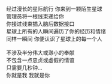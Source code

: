 经过漫长的星际航行 你来到一颗陌生星球<br />
管理员将一根线束递给你<br />
你接过线束插入脑后数据接口<br />
星球上所有的人瞬间遍历了你的经历和情绪<br />
同样一瞬间 你便认识了星球上的每一个人<br /><br />
不涉及半分伟大或渺小的奉献<br />
不包含一点忠贞或虚假的情谊<br />
只需要几秒钟...<br />
你就是我 我就是你
